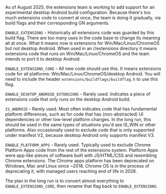 As of August 2025, the extensions team is working to add support for an
experimental desktop Android build configuration. Because there's too much
extensions code to convert at once, the team is doing it gradually, via build
flags and their corresponding GN arguments.

`ENABLE_EXTENSIONS` - Historically all extensions code was guarded by this build
flag. There are too many uses in the code base to change its meaning all at
once. What it means now is extensions for Win/Mac/Linux/ChromeOS but *not*
desktop Android. When used in an //extensions directory it means extensions code
that runs on Win/Mac/Linux/ChromeOS and the team intends to port it to desktop
Android.

`ENABLE_EXTENSIONS_CORE` - All new code should use this. It means extensions
code for all platforms: Win/Mac/Linux/ChromeOS/desktop Android. You will need to
include the header `extensions/buildflags/buildflag.h` to use this flag.

`ENABLE_DESKTOP_ANDROID_EXTENSIONS` - Rarely used. Indicates a piece of
extensions code that only runs on the desktop Android build.

`IS_ANDROID` - Rarely used. Most often indicates code that has fundamental
platform differences, such as for code that has (non-abstracted) UI dependencies
or other low-level platform changes. In the long run, this should be used in the
same types of situations you'd see IS_WIN or other platforms. Also occasionally
used to exclude code that is only supported under manifest V2, because desktop
Android only supports manifest V3.

`ENABLE_PLATFORM_APPS` - Rarely used. Typically used to exclude Chrome Platform
Apps code from the rest of the extensions system. Platform Apps were app-like
pieces of software built with JS/HTML/CSS and resembling Chrome extensions. The
Chrome apps platform has been deprecated on Windows, Mac and Linux since ~2018.
Chrome OS is in the process of deprecating it, with managed users reaching end
of life in 2028.

The plan in the long run is to convert almost everything to
`ENABLE_EXTENSIONS_CORE`, then rename that flag back to `ENABLE_EXTENSIONS`.
